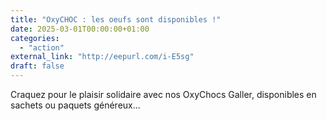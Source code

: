 ```yaml
---
title: "OxyCHOC : les oeufs sont disponibles !"
date: 2025-03-01T00:00:00+01:00
categories: 
  - "action"
external_link: "http://eepurl.com/i-E5sg"
draft: false
---
```

Craquez pour le plaisir solidaire avec nos OxyChocs Galler, disponibles en sachets ou paquets généreux...
